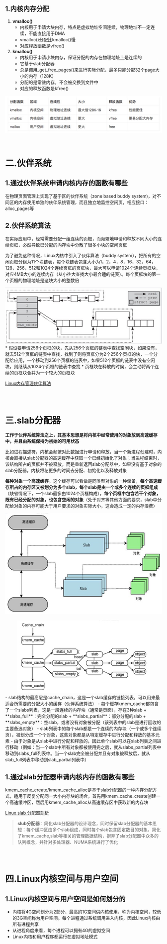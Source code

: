 
## 1.内核内存分配

1. **vmalloc()**
    * 内核用于申请大块内存，特点是虚拟地址空间连续，物理地址不一定连续，不能直接用于DMA
    * vmalloc()分配比kmalloc()慢
    * 对应释放函数是vfree()
2. **kmalloc()**
    * 内核用于申请小块内存，保证分配的内存在物理地址上是连续的
    * 它基于slab分配器
    * 总是调用_get_free_pages()来进行实际分配，最多只能分配32个page大小的内存（128K）
    * 分配的是常驻内存，不会被交换到文件中
    * 对应的释放函数是kfree()

<div align="center"> <img src="pic/2.png"/> </div>
<br>
<br>

# 二.伙伴系统

## 1.通过伙伴系统申请内核内存的函数有哪些

在物理页面管理上实现了基于区的伙伴系统（zone based buddy system)，对不同区的内存使用单独的伙伴系统管理，而且独立地监控空闲页，相应接口：alloc_pages等

## 2.伙伴系统算法

在实际应用中，经常需要分配一组连续的页框，而频繁地申请和释放不同大小的连续页框，必然导致已分配的内存块中分散了很多小块的空闲页框

为了避免这种情况，Linux内核中引入了伙伴算法（buddy system），把所有的空闲页框分组为11个块链表，每个块链表包含大小为1，2，4，8，16，32，64，128，256，512和1024个连续页框的页框块，最大可以申请1024个连续页框块，对应4MB大小的连续内存（从小往大查找大小最合适的链表）。每个页框块的第一个页框的物理地址是这块大小的整数倍

<div align="center"> <img src="pic/5.png"/> </div>
* 假设要申请256个页框的块，先从256个页框的链表中查找空闲块，如果没有，就去512个页框的链表中查找，找到了则将页框分为2个256个页框的块，一个分配给应用，一个移动到256个页框的链表中，如果512个页框的链表中没有空闲块，则继续从1024个页框的链表中查找
* 页框块在释放的时候，会主动将两个连续的页框块合并为一个较大的页框块

[Linux内存管理伙伴算法](http://ilinuxkernel.com/?p=1029)

<br>
<br>

# 三.slab分配器

**工作于伙伴系统算法之上，其基本思想是将内核中经常使用的对象放到高速缓存中，并且由系统保持为初始的可用状态**

比如进程描述符，内核会频繁对此数据进行申请和释放，当一个新进程创建时，内核会直接从slab分配器的高速缓存中获取一个已经初始化了对象；当进程结束时，该结构所占的页框并不被释放，而是重新返回slab分配器中，如果没有基于对象的slab分配器，内核将花更多的时间去分配、初始化以及释放对象

**每种对象一个高速缓存**。这个缓存可以看做是同类型对象的一种储备，**每个高速缓存所占的内存区又被划分为多个slab，每个slab是由一个或多个连续的页框组成**（缺省情况下，一个slab最多由1024个页框构成），**每个页框中包含若干个对象，既有已经分配的对象，也包含空闲的对象**（处于对齐等其他方面的要求，slab中分配给对象的内存可能大于用户要求的对象实际大小，这会造成一定的内存浪费）

<div align="center"> <img src="pic/3.png"/> </div>
<br>

<div align="center"> <img src="pic/4.png"/> </div>
- slab结构的最高层是cache_chain，这是一个slab缓存的链接列表，可以用来最适合所需要的分配大小的缓存（伙伴系统算法）
- 每个缓存kmem_cache都包含了一个slabs列表，这是一段连续的内存块（通常是页面），存在3种slab
    + **slabs_full**：完全分配的slab
    + **slabs_partial**：部分分配的slab
    + **slabs_empty**：空slab，或者没有对象被分配（该列表中的slab是进行回收的主要备选对象）
- slab列表中的每个slab都是一个连续的内存块（一个或多个连续页），被划分成一个个对象，这些对象都是从特定缓存中进行分配和释放的基本元素
- 由于对象是从slab中进行分配和释放的，因此单个slab可以在slab列表之间进行移动（例如：当一个slab中所有对象都被使用完之后，就从slabs_partial列表中移动到slabs_full列表中。当一个slab完全被分配并且有对象被释放后，就从slab_full列表中移动到slab_partial列表中）

## 1.通过slab分配器申请内核内存的函数有哪些

kmem_cache_create/kmem_cache_alloc是基于slab分配器的一种内存分配方式，适用于反复分配同一大小内存块的场合，首先用kmem_cache_create创建一个高速缓冲区，然后用kmem_cache_alloc从高速缓存区中获取新的内存块

[Linux slab 分配器剖析](https://www.ibm.com/developerworks/cn/linux/l-linux-slab-allocator/)

> **slub分配器**：简化slab分配器的设计理念，同时保留slab分配器的基本思想：每个缓冲区由多个slab组成，同时每个slab包含固定数目的对象。简化了kmem_cache,slab等相关的管理数据结构，摒弃了slab分配器中众多的队列概念，并针对多处理器、NUMA系统进行了优化

<br>
<br>

# 四.Linux内核空间与用户空间

## 1.Linux内核空间与用户空间是如何划分的

* 内核将4G空间划分为2部分，最高的1G空间供内核使用，称为内核空间，较低的3G空间称为用户空间。每个进程通过系统调用进入内核，因此Linux内核由所有进程共享
* 从进程角度来看，每个进程可以拥有4G的虚拟空间
* Linux内核和用户程序都运行在虚拟地址模式